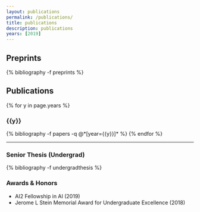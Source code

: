 ```yaml
---
layout: publications
permalink: /publications/
title: publications
description: publications
years: [2019]
---
```


## Preprints

{% bibliography -f preprints %}


## Publications

{% for y in page.years %}
  <h3 class="year">{{y}}</h3>
  {% bibliography -f papers -q @*[year={{y}}]* %}
{% endfor %}

-----


### Senior Thesis (Undergrad)


{% bibliography -f undergradthesis %}

### Awards & Honors

<ul>
    <li>AI2 Fellowship in AI (2019)</li>
    <li>Jerome L Stein Memorial Award for Undergraduate Excellence (2018)</li>
</ul>
